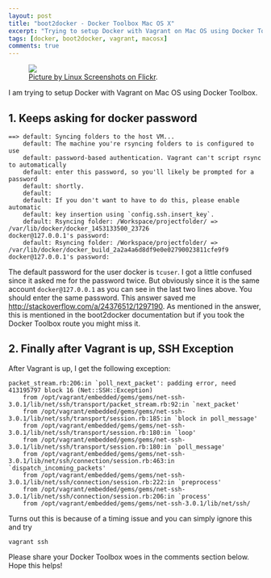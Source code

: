 ```yaml
---
layout: post
title: "boot2docker - Docker Toolbox Mac OS X"
excerpt: "Trying to setup Docker with Vagrant on Mac OS using Docker Toolbox"
tags: [docker, boot2docker, vagrant, macosx]
comments: true
---
```

<figure>
	<img src="https://c2.staticflickr.com/8/7336/14098888813_1047e39f08.jpg">
	<figcaption><a href="https://www.flickr.com/photos/xmodulo/" title="Picture by Linux Screenshots on Flickr">Picture by Linux Screenshots on Flickr</a>.</figcaption>
</figure>

I am trying to setup Docker with Vagrant on Mac OS using Docker Toolbox.

## 1. Keeps asking for docker password

```
==> default: Syncing folders to the host VM...
    default: The machine you're rsyncing folders to is configured to use
    default: password-based authentication. Vagrant can't script rsync to automatically
    default: enter this password, so you'll likely be prompted for a password
    default: shortly.
    default:
    default: If you don't want to have to do this, please enable automatic
    default: key insertion using `config.ssh.insert_key`.
    default: Rsyncing folder: /Workspace/projectfolder/ => /var/lib/docker/docker_1453133500_23726
docker@127.0.0.1's password:
    default: Rsyncing folder: /Workspace/projectfolder/ => /var/lib/docker/docker_build_2a2a4a6d8df9e0e02790023811cfe9f9
docker@127.0.0.1's password:
```

The default password for the user docker is `tcuser`. I got a little confused since it asked me for the password twice. But obviously since it is the same account `docker@127.0.0.1` as you can see in the last two lines above. You should enter the same password. This answer saved me http://stackoverflow.com/a/24376512/1297190. As mentioned in the answer, this is mentioned in the boot2docker documentation but if you took the Docker Toolbox route you might miss it.

## 2. Finally after Vagrant is up, SSH Exception

After Vagrant is up, I get the following exception:

```
packet_stream.rb:206:in `poll_next_packet': padding error, need 413195797 block 16 (Net::SSH::Exception)
	from /opt/vagrant/embedded/gems/gems/net-ssh-3.0.1/lib/net/ssh/transport/packet_stream.rb:92:in `next_packet'
	from /opt/vagrant/embedded/gems/gems/net-ssh-3.0.1/lib/net/ssh/transport/session.rb:185:in `block in poll_message'
	from /opt/vagrant/embedded/gems/gems/net-ssh-3.0.1/lib/net/ssh/transport/session.rb:180:in `loop'
	from /opt/vagrant/embedded/gems/gems/net-ssh-3.0.1/lib/net/ssh/transport/session.rb:180:in `poll_message'
	from /opt/vagrant/embedded/gems/gems/net-ssh-3.0.1/lib/net/ssh/connection/session.rb:463:in `dispatch_incoming_packets'
	from /opt/vagrant/embedded/gems/gems/net-ssh-3.0.1/lib/net/ssh/connection/session.rb:222:in `preprocess'
	from /opt/vagrant/embedded/gems/gems/net-ssh-3.0.1/lib/net/ssh/connection/session.rb:206:in `process'
	from /opt/vagrant/embedded/gems/gems/net-ssh-3.0.1/lib/net/ssh/
```

Turns out this is because of a timing issue and you can simply ignore this and try

```
vagrant ssh
```

Please share your Docker Toolbox woes in the comments section below. Hope this helps!
	
	